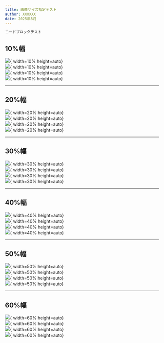 ```yaml
---
title: 画像サイズ指定テスト
author: XXXXXX
date: 2025年5月
---
```


```txt
コードブロックテスト
```

## 10%幅

![](img/img1.png){ width=10% height=auto}  
![](img/sq.png){ width=10% height=auto}  
![](img/wider.png){ width=10% height=auto}  
![](img/longer.png){ width=10% height=auto}  

***

## 20%幅

![](img/img1.png){ width=20% height=auto}  
![](img/sq.png){ width=20% height=auto}  
![](img/wider.png){ width=20% height=auto}  
![](img/longer.png){ width=20% height=auto}

***
## 30%幅

![](img/img1.png){ width=30% height=auto}  
![](img/sq.png){ width=30% height=auto}  
![](img/wider.png){ width=30% height=auto}  
![](img/longer.png){ width=30% height=auto}  

***
## 40%幅

![](img/img1.png){ width=40% height=auto}  
![](img/sq.png){ width=40% height=auto}  
![](img/wider.png){ width=40% height=auto}  
![](img/longer.png){ width=40% height=auto}  

***
## 50%幅

![](img/img1.png){ width=50% height=auto}  
![](img/sq.png){ width=50% height=auto}  
![](img/wider.png){ width=50% height=auto}  
![](img/longer.png){ width=50% height=auto}  

***
## 60%幅

![](img/img1.png){ width=60% height=auto}  
![](img/sq.png){ width=60% height=auto}  
![](img/wider.png){ width=60% height=auto}  
![](img/longer.png){ width=60% height=auto}  
